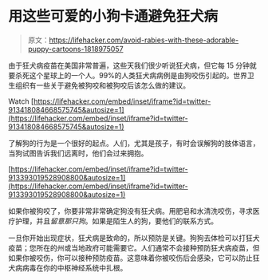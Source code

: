 # 用这些可爱的小狗卡通避免狂犬病

> 原文：<https://lifehacker.com/avoid-rabies-with-these-adorable-puppy-cartoons-1818975057>

由于狂犬病疫苗在美国非常普遍，这些天我们很少听说狂犬病，但它每 15 分钟就要杀死这个星球上的一个人。99%的人类狂犬病病例是由狗咬伤引起的。世界卫生组织有一些关于避免被狗咬和被狗咬后该怎么做的建议。

Watch [https://lifehacker.com/embed/inset/iframe?id=twitter-913418084668575745&autosize=1](https://lifehacker.com/embed/inset/iframe?id=twitter-913418084668575745&autosize=1) 

了解狗的行为是一个很好的起点。人们，尤其是孩子，有时会误解狗的肢体语言，当狗试图告诉我们远离时，他们会过来拥抱。

 [https://lifehacker.com/embed/inset/iframe?id=twitter-913393019528908800&autosize=1](https://lifehacker.com/embed/inset/iframe?id=twitter-913393019528908800&autosize=1) 

如果你被狗咬了，你要非常非常确定狗没有狂犬病。用肥皂和水清洗咬伤，寻求医疗护理，并且*留意那只狗*。如果是陌生人的狗，要他们的联系方式。

一旦你开始出现症状，狂犬病是致命的，所以预防是关键。狗狗去体检可以打狂犬疫苗；您所在的州或当地政府可能需要它。人们通常不会接种预防狂犬病疫苗，但如果你被咬伤，你可以接种预防疫苗。这意味着你被咬伤后会感染，它可以防止狂犬病病毒在你的中枢神经系统中扎根。